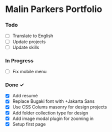 # Malin Parkers Portfolio

### Todo

- [ ] Translate to English
- [ ] Update projects
- [ ] Update skills

### In Progress

- [ ] Fix mobile menu

### Done ✓

- [X] Add resumé
- [X] Replace Bugaki font with +Jakarta Sans
- [X] Use CSS Colums masonry for design projects
- [X] Add folder collection type for design
- [X] Add image modal plugin for zooming in
- [X] Setup first page
